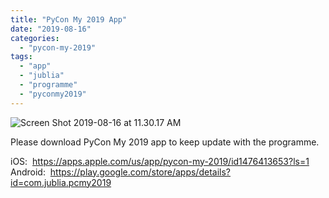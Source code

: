 ```yaml
---
title: "PyCon My 2019 App"
date: "2019-08-16"
categories: 
  - "pycon-my-2019"
tags: 
  - "app"
  - "jublia"
  - "programme"
  - "pyconmy2019"
---
```


![Screen Shot 2019-08-16 at 11.30.17 AM](images/screen-shot-2019-08-16-at-11.30.17-am.png)

Please download PyCon My 2019 app to keep update with the programme.

iOS:  https://apps.apple.com/us/app/pycon-my-2019/id1476413653?ls=1 Android:  https://play.google.com/store/apps/details?id=com.jublia.pcmy2019
